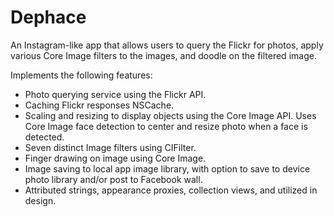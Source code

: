 Dephace
==========

An Instagram-like app that allows users to query the Flickr for photos, apply various Core Image filters to the images, and doodle on the filtered image.  

Implements the following features:

<ul>
<li> Photo querying service using the Flickr API.
<li> Caching Flickr responses NSCache.
<li> Scaling and resizing to display objects using the Core Image API. Uses Core Image face detection to center and resize photo when a face is detected.
<li> Seven distinct Image filters using CIFilter.
<li> Finger drawing on image using Core Image.
<li> Image saving to local app image library, with option to save to device photo library and/or post to Facebook wall.
<li> Attributed strings, appearance proxies, collection views, and utilized in design. 
</ul>
